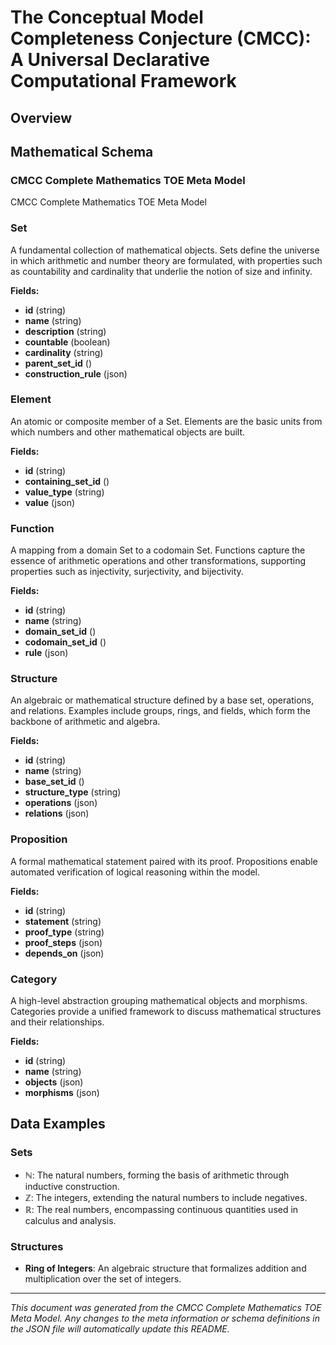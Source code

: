 # The Conceptual Model Completeness Conjecture (CMCC): A Universal Declarative Computational Framework

## Overview




## Mathematical Schema
### CMCC Complete Mathematics TOE Meta Model

CMCC Complete Mathematics TOE Meta Model

### Set
A fundamental collection of mathematical objects. Sets define the universe in which arithmetic and number theory are formulated, with properties such as countability and cardinality that underlie the notion of size and infinity.

**Fields:**
- **id** (string)
- **name** (string)
- **description** (string)
- **countable** (boolean)
- **cardinality** (string)
- **parent_set_id** ()
- **construction_rule** (json)

### Element
An atomic or composite member of a Set. Elements are the basic units from which numbers and other mathematical objects are built.

**Fields:**
- **id** (string)
- **containing_set_id** ()
- **value_type** (string)
- **value** (json)

### Function
A mapping from a domain Set to a codomain Set. Functions capture the essence of arithmetic operations and other transformations, supporting properties such as injectivity, surjectivity, and bijectivity.

**Fields:**
- **id** (string)
- **name** (string)
- **domain_set_id** ()
- **codomain_set_id** ()
- **rule** (json)

### Structure
An algebraic or mathematical structure defined by a base set, operations, and relations. Examples include groups, rings, and fields, which form the backbone of arithmetic and algebra.

**Fields:**
- **id** (string)
- **name** (string)
- **base_set_id** ()
- **structure_type** (string)
- **operations** (json)
- **relations** (json)

### Proposition
A formal mathematical statement paired with its proof. Propositions enable automated verification of logical reasoning within the model.

**Fields:**
- **id** (string)
- **statement** (string)
- **proof_type** (string)
- **proof_steps** (json)
- **depends_on** (json)

### Category
A high-level abstraction grouping mathematical objects and morphisms. Categories provide a unified framework to discuss mathematical structures and their relationships.

**Fields:**
- **id** (string)
- **name** (string)
- **objects** (json)
- **morphisms** (json)


## Data Examples

### Sets
- **ℕ**: The natural numbers, forming the basis of arithmetic through inductive construction.
- **ℤ**: The integers, extending the natural numbers to include negatives.
- **ℝ**: The real numbers, encompassing continuous quantities used in calculus and analysis.

### Structures
- **Ring of Integers**: An algebraic structure that formalizes addition and multiplication over the set of integers.

---

*This document was generated from the CMCC Complete Mathematics TOE Meta Model. Any changes to the meta information or schema definitions in the JSON file will automatically update this README.*

